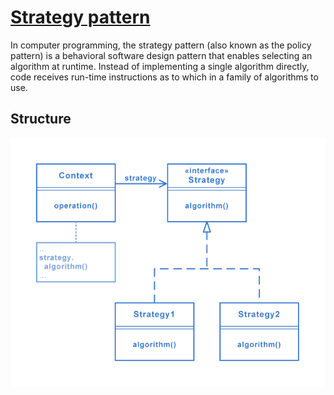 # [Strategy pattern](https://en.wikipedia.org/wiki/Strategy_pattern)
In computer programming, the strategy pattern (also known as the policy pattern) is a behavioral software design pattern that enables selecting an algorithm at runtime. Instead of implementing a single algorithm directly, code receives run-time instructions as to which in a family of algorithms to use.

## Structure
<img src="./Structure.png" />
